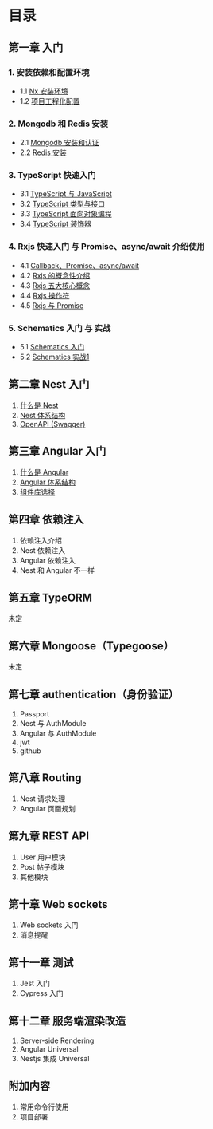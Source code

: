 # 目录

## 第一章 入门

### 1. 安装依赖和配置环境

- 1.1 [Nx 安装环境](chapter1/1.1-Nx安装环境.md)
- 1.2 [项目工程化配置](chapter1/1.2-项目工程化配置.md)

### 2. Mongodb 和 Redis 安装

- 2.1 [Mongodb 安装和认证](chapter1/2.1-Mongodb安装.md)
- 2.2 [Redis 安装](chapter1/2.2-Redis安装.md)

### 3. TypeScript 快速入门

- 3.1 [TypeScript 与 JavaScript](chapter1/3.1-TypeScript与JavaScript.md)
- 3.2 [TypeScript 类型与接口](chapter1/3.2-TypeScript类型与接口.md)
- 3.3 [TypeScript 面向对象编程](chapter1/3.3-TypeScript面向对象编程.md)
- 3.4 [TypeScript 装饰器](chapter1/3.4-TypeScript装饰器.md)

### 4. Rxjs 快速入门 与 Promise、async/await 介绍使用

- 4.1 [Callback、Promise、async/await](chapter1/4.1-callback-promise-async-await.md)
- 4.2 [Rxjs 的概念性介绍](chapter1/4.2-Rxjs基础入门.md)
- 4.3 [Rxjs 五大核心概念](chapter1/4.3-Rxjs核心概念.md)
- 4.4 [Rxjs 操作符](chapter1/4.4-Rxjs操作符.md)
- 4.5 [Rxjs 与 Promise](chapter1/4.5-Rxjs-or-Promise.md)

### 5. Schematics 入门 与 实战

- 5.1 [Schematics 入门](chapter1/5.1-Schematics入门.md)
- 5.2 [Schematics 实战1](chapter1/5.2-Schematics实战1.md)

## 第二章 Nest 入门

1. [什么是 Nest](chapter2/2.1-什么是Nest.md)
2. [Nest 体系结构](chapter2/2.2-Nest体系结构.md)
3. [OpenAPI (Swagger)](chapter2/2.3-OpenAPI-Swagger.md)

## 第三章 Angular 入门

1. [什么是 Angular](chapter3/3.1-什么是Angular.md)
2. [Angular 体系结构](chapter3/3.2-Angular体系结构.md)
3. [组件库选择](chapter3/3.3-组件库选择.md)

## 第四章 依赖注入

1. 依赖注入介绍
2. Nest 依赖注入
3. Angular 依赖注入
4. Nest 和 Angular 不一样

## 第五章 TypeORM

未定

## 第六章 Mongoose（Typegoose）

未定

## 第七章 authentication（身份验证）

1. Passport
2. Nest 与 AuthModule
3. Angular 与 AuthModule
4. jwt
5. github

## 第八章 Routing

1. Nest 请求处理
2. Angular 页面规划

## 第九章 REST API

1. User 用户模块
2. Post 帖子模块
3. 其他模块

## 第十章 Web sockets

1. Web sockets 入门
2. 消息提醒

## 第十一章 测试

1. Jest 入门
2. Cypress 入门

## 第十二章 服务端渲染改造

1. Server-side Rendering
2. Angular Universal
3. Nestjs 集成 Universal

## 附加内容

1. 常用命令行使用
2. 项目部署
